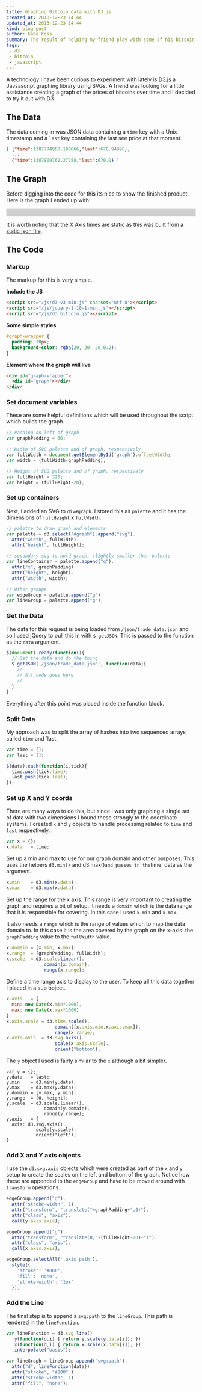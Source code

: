 ```yaml
---
title: Graphing Bitcoin data with D3.js
created_at: 2013-12-23 14:44
updated_at: 2013-12-23 14:44
kind: blog-post
author: Gabe Koss
summary: The result of helping my friend play with some of his bitcoin data.
tags: 
 - d3
 - bitcoin
 - javascript
--- 
```


<script src="/js/d3-v3-min.js" charset="utf-8"></script>
<script src="/js/jquery-1-10-1-min.js"></script>

<style type="text/css">
  #graph-wrapper {
    padding: 10px;
    background-color: rgba(20, 20, 20,0.2); 
    } 
</style>

A technology I have been curious to experiment with lately is [D3.js](http://d3js.org/) a
Javsascript graphing library using SVGs. A friend was looking for a little
assistance creating a graph of the prices of bitcoins over time and I decided
to try it out with D3. 

## The Data

The data coming in was JSON data containing a `time` key with a Unix timestamp
and a `last` key containing the last see price at that moment.

```json
[ {"time":1387774950.180666,"last":678.94998}, 
  ... 
  {"time":1387809762.27258,"last":670.0} ]
```

## The Graph

Before digging into the code for this its nice to show the finished product.
Here is the graph I ended up with:

<div id="graph-wrapper">
  <div id="graph"></div>
</div>

It is worth noting that the X Axis times are static as this was built from a
[static json file](/json/trade_data.json).

## The Code

### Markup

The markup for this is very simple.

**Include the JS**

```html
<script src="/js/d3-v3-min.js" charset="utf-8"></script>
<script src="/js/jquery-1-10-1-min.js"></script>
<script src="/js/d3_bitcoin.js"></script>
```

**Some simple styles**

```css
#graph-wrapper { 
  padding: 10px; 
  background-color: rgba(20, 20, 20,0.2); 
} 
```

**Element where the graph will live**

```html
<div id="graph-wrapper">
  <div id="graph"></div>
</div>
```

### Set document variables 

These are some helpful definitions which will be used throughout the script
which builds the graph.

```js
// Padding on left of graph
var graphPadding = 60;

// Width of SVG palette and of graph, respectively
var fullWidth = document.getElementById('graph').offsetWidth;
var width = (fullWidth-graphPadding);

// Height of SVG palette and of graph, respectively
var fullHeight = 320;
var height = (fullHeight-20);
```

### Set up containers

Next, I added an SVG to `div#graph`. I stored this as `palette` and it has the
dimensions of `fullHeight` x `fullWidth`.

```js
// palette to draw graph and elements
var palette = d3.select("#graph").append("svg").
  attr("width", fullWidth).
  attr("height", fullHeight);

// secondary svg to hold graph, slightly smaller than palette
var lineContainer = palette.append("g").
  attr("x", graphPadding).
  attr("height", height).
  attr("width", width);

// Other groups
var edgeGroup = palette.append("g");
var lineGroup = palette.append("g");
```

### Get the Data
The data for this request is being loaded from `/json/trade_data.json` and so I
used jQuery to pull this in  with `$.getJSON`. This is passed to the function
as the `data` argument.

```js
$(document).ready(function(){
  // Get the data and do the thing
  $.getJSON('/json/trade_data.json', function(data){
    // 
    // All code goes here
    // 
  }
}
```

Everything after this point was placed inside the function block. 

### Split Data

My approach was to split the array of hashes into two sequenced arrays called
`time` and `last. 

```js
var time = [];
var last = [];

$(data).each(function(i,tick){
  time.push(tick.time);
  last.push(tick.last);
});
```

### Set up X and Y coords

There are many ways to do this, but since I was only graphing a single set of
data with two dimensions I bound these strongly to the coordinate systems. I
created `x` and `y` objects to handle processing related to `time` and `last`
respectively.

```js
var x = {};
x.data   = time;
```

Set up a min and max to use for our graph domain and other purposes. This uses
the helpers `d3.min()` and d3.max()` and passes in the `time` data as the
argument.

```js
x.min    = d3.min(x.data);
x.max    = d3.max(x.data);
```

Set up the range for the x axis. This range is very important to creating the
graph and requires a bit of setup. It needs a `domain` which is the data range
that it is responsible for covering. In this case I used `x.min` and `x.max`.

It also needs a `range` which is the range of values which to map the data
domain to. In this case it is the area covered by the graph on the x-axis: the
`graphPadding` value to the `fullWidth` value.


```js
x.domain = [x.min, x.max];
x.range  = [graphPadding, fullWidth]; 
x.scale  = d3.scale.linear().
              domain(x.domain).
              range(x.range);
```


Define a time range axis to display to the user. To keep all this data together
I placed in a sub boject.

```js
x.axis   = {
  min: new Date(x.min*1000),
  max: new Date(x.max*1000)
}
x.axis.scale = d3.time.scale().
                  domain([x.axis.min,x.axis.max]).
                  range(x.range);
x.axis.axis  = d3.svg.axis().
                  scale(x.axis.scale).
                  orient("bottom");
```

The `y` object I used is fairly similar to the `x` although a bit simpler.

```
var y = {};
y.data   = last;
y.min    = d3.min(y.data);
y.max    = d3.max(y.data);
y.domain = [y.max, y.min];
y.range  = [0, height];
y.scale  = d3.scale.linear().
              domain(y.domain).
              range(y.range);
y.axis   = {
  axis: d3.svg.axis().
           scale(y.scale).
           orient("left");
}
```

### Add X and Y axis objects

I use the `d3.svg.axis` objects which were created as part of the `x` and `y`
setup to create the scales on the left and bottom of the graph. Notice how
these are appended to the `edgeGroup` and have to be moved around with
`transform` operations.

```js
edgeGroup.append("g").
  attr("stroke-width", 1).
  attr("transform", "translate("+graphPadding+",0)").
  attr("class", "axis").
  call(y.axis.axis);

edgeGroup.append("g").
  attr("transform", "translate(0,"+(fullHeight-20)+")").
  attr("class", "axis").
  call(x.axis.axis);

edgeGroup.selectAll('.axis path').
  style({
    'stroke': '#000',
    'fill': 'none',
    'stroke-width': '1px'
  });
```

### Add the Line

The final step is to append a `svg:path` to the `lineGroup`. This path is
rendered in the `lineFunction`. 

```js
var lineFunction = d3.svg.line()
  .y(function(d,i) { return y.scale(y.data[i]); })
  .x(function(d,i) { return x.scale(x.data[i]); })
  .interpolate("basis");

var lineGraph = lineGroup.append("svg:path").
  attr("d", lineFunction(data)).
  attr("stroke", "#000" ).
  attr("stroke-width", 1).
  attr("fill", "none");
```

<script src="/js/d3_bitcoin.js"></script>
